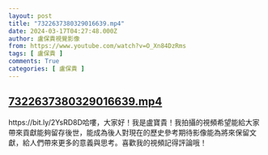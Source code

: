 ```yaml
---
layout: post
title: "7322637380329016639.mp4"
date: 2024-03-17T04:27:48.000Z
author: 盧保貴視覺影像
from: https://www.youtube.com/watch?v=O_Xn84DzRms
tags: [ 盧保貴 ]
comments: True
categories: [ 盧保貴 ]
---
```

<!--1710649668000-->
[7322637380329016639.mp4](https://www.youtube.com/watch?v=O_Xn84DzRms)
------

<div>
https://bit.ly/2YsRD8D哈嘍，大家好！我是盧寶貴！我拍攝的視頻希望能給大家帶來貢獻能夠留存後世，能成為後人對現在的歷史參考期待影像能為將來保留文獻，給人們帶來更多的意義與思考。喜歡我的視頻記得評論哦！
</div>
